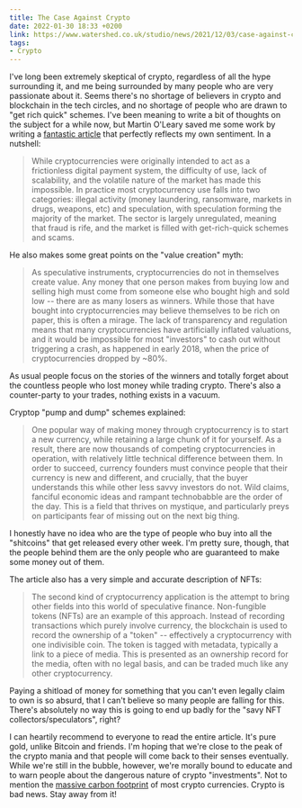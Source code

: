 ```yaml
---
title: The Case Against Crypto
date: 2022-01-30 18:33 +0200
link: https://www.watershed.co.uk/studio/news/2021/12/03/case-against-crypto
tags:
- Crypto
---
```


I've long been extremely skeptical of crypto, regardless of all the hype surrounding it, and me
being surrounded by many people who are very passionate about it. Seems there's no shortage of
believers in crypto and blockchain in the tech circles, and no shortage of people who are drawn to
"get rich quick" schemes. I've been meaning to write a bit of thoughts on the subject for a while now,
but Martin O'Leary saved me some work by writing a [fantastic article](https://www.watershed.co.uk/studio/news/2021/12/03/case-against-crypto)
that perfectly reflects my own sentiment. In a nutshell:

> While cryptocurrencies were originally intended to act as a frictionless digital payment system, the difficulty of use, lack of scalability, and the volatile nature of the market has made this impossible. In practice most cryptocurrency use falls into two categories: illegal activity (money laundering, ransomware, markets in drugs, weapons, etc) and speculation, with speculation forming the majority of the market. The sector is largely unregulated, meaning that fraud is rife, and the market is filled with get-rich-quick schemes and scams.

He also makes some great points on the "value creation" myth:

> As speculative instruments, cryptocurrencies do not in themselves create value. Any money that one person makes from buying low and selling high must come from someone else who bought high and sold low -- there are as many losers as winners. While those that have bought into cryptocurrencies may believe themselves to be rich on paper, this is often a mirage. The lack of transparency and regulation means that many cryptocurrencies have artificially inflated valuations, and it would be impossible for most "investors" to cash out without triggering a crash, as happened in early 2018, when the price of cryptocurrencies dropped by ~80%.

As usual people focus on the stories of the winners and totally forget about the countless people who lost money while trading crypto. There's also a counter-party to your trades, nothing exists in a vacuum.

Cryptop "pump and dump" schemes explained:

> One popular way of making money through cryptocurrency is to start a new currency, while retaining a large chunk of it for yourself. As a result, there are now thousands of competing cryptocurrencies in operation, with relatively little technical difference between them. In order to succeed, currency founders must convince people that their currency is new and different, and crucially, that the buyer understands this while other less savvy investors do not. Wild claims, fanciful economic ideas and rampant technobabble are the order of the day. This is a field that thrives on mystique, and particularly preys on participants fear of missing out on the next big thing.

I honestly have no idea who are the type of people who buy into all the "shitcoins" that get released every other week. I'm pretty sure, though, that the people behind them are the only people who are guaranteed to make some money out of them.

The article also has a very simple and accurate description of NFTs:

> The second kind of cryptocurrency application is the attempt to bring other fields into this world of speculative finance. Non-fungible tokens (NFTs) are an example of this approach. Instead of recording transactions which purely involve currency, the blockchain is used to record the ownership of a "token" -- effectively a cryptocurrency with one indivisible coin. The token is tagged with metadata, typically a link to a piece of media. This is presented as an ownership record for the media, often with no legal basis, and can be traded much like any other cryptocurrency.

Paying a shitload of money for something that you can't even legally claim to own is so absurd, that I can't believe so many people are falling for this. There's absolutely no way this is going to end up badly for the "savy NFT collectors/speculators", right?

I can heartily recommend to everyone to read the entire article. It's pure gold, unlike Bitcoin and friends. I'm hoping that we're close to the peak of the crypto mania and that people will come back to their senses eventually. While we're still in the bubble, however, we're morally bound to educate and to warn people about the dangerous nature of crypto "investments". Not to mention the [massive carbon footprint](https://ccaf.io/cbeci/index/comparisons) of most crypto currencies. Crypto is bad news. Stay away from it!
